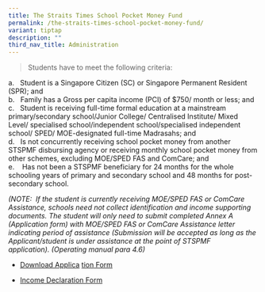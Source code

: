 ```yaml
---
title: The Straits Times School Pocket Money Fund
permalink: /the-straits-times-school-pocket-money-fund/
variant: tiptap
description: ""
third_nav_title: Administration
---
```

<blockquote>
<p>Students have to meet the following criteria:</p>
</blockquote>
<p>a. &nbsp; Student is a Singapore Citizen (SC) or Singapore Permanent Resident
(SPR); and
<br>b. &nbsp; Family has a Gross per capita income (PCI) of $750/ month or
less; and
<br>c. &nbsp; Student is receiving full-time formal education at a mainstream
primary/secondary school/Junior College/ Centralised Institute/ Mixed Level/
specialised school/independent school/specialised independent school/ SPED/
MOE-designated full-time Madrasahs; and
<br>d. &nbsp; Is not concurrently receiving school pocket money from another
STSPMF disbursing agency or receiving monthly school pocket money from
other schemes, excluding MOE/SPED FAS and ComCare; and
<br>e. &nbsp; &nbsp;Has not been a STSPMF beneficiary for 24 months for the
whole schooling years of primary and secondary school and 48 months for
post-secondary school.</p>
<p><em>(NOTE:&nbsp;&nbsp;If the student is currently receiving MOE/SPED FAS or ComCare Assistance, schools need not collect identification and income supporting documents.&nbsp;The student will only need to submit completed Annex A (Application form) with MOE/SPED FAS or ComCare Assistance letter indicating period of assistance (Submission will be accepted as long as the Applicant/student is under assistance at the point of STSPMF application).&nbsp;(Operating manual para 4.6)</em>
</p>
<ul data-tight="true" class="tight">
<li>
<p><a href="/files/Annex_A___2025_STSPMF_Application_Form_for_schools.pdf" rel="noopener noreferrer nofollow" target="_blank">Download Applica</a>
<a href="/files/Annex_A___2025_STSPMF_Application_Form_for_schools.pdf" rel="noopener nofollow" target="_blank">tion</a><a href="/files/Annex_A___2025_STSPMF_Application_Form_for_schools.pdf" rel="noopener noreferrer nofollow" target="_blank"> Form</a>
</p>
</li>
<li>
<p><a href="/files/Annex_B___Income_declaration_form.pdf" rel="noopener noreferrer nofollow" target="_blank">Income Declaration Form</a>
</p>
</li>
</ul>
<p></p>